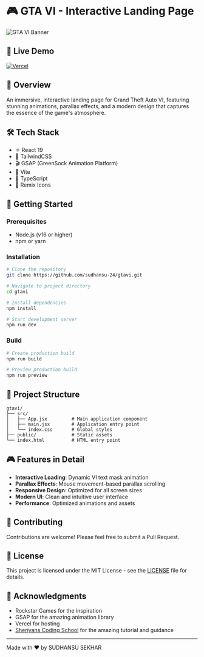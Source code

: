 # 🎮 GTA VI - Interactive Landing Page

![GTA VI Banner](https://gtasixx.vercel.app/bg.png)

## 🚀 Live Demo
[![Vercel](https://img.shields.io/badge/Vercel-000000?style=for-the-badge&logo=vercel&logoColor=white)](https://gtasixx.vercel.app/)

## 🎯 Overview
An immersive, interactive landing page for Grand Theft Auto VI, featuring stunning animations, parallax effects, and a modern design that captures the essence of the game's atmosphere.


## 🛠️ Tech Stack
- ⚛️ React 19
- 🎨 TailwindCSS
- 🎬 GSAP (GreenSock Animation Platform)
- 🚀 Vite
- 🎯 TypeScript
- 🎨 Remix Icons

## 🚀 Getting Started

### Prerequisites
- Node.js (v16 or higher)
- npm or yarn

### Installation
```bash
# Clone the repository
git clone https://github.com/sudhansu-24/gtavi.git

# Navigate to project directory
cd gtavi

# Install dependencies
npm install

# Start development server
npm run dev
```

### Build
```bash
# Create production build
npm run build

# Preview production build
npm run preview
```

## 🎨 Project Structure
```
gtavi/
├── src/
│   ├── App.jsx         # Main application component
│   ├── main.jsx        # Application entry point
│   └── index.css       # Global styles
├── public/             # Static assets
└── index.html          # HTML entry point
```

## 🎮 Features in Detail
- **Interactive Loading**: Dynamic VI text mask animation
- **Parallax Effects**: Mouse movement-based parallax scrolling
- **Responsive Design**: Optimized for all screen sizes
- **Modern UI**: Clean and intuitive user interface
- **Performance**: Optimized animations and assets

## 🤝 Contributing
Contributions are welcome! Please feel free to submit a Pull Request.

## 📝 License
This project is licensed under the MIT License - see the [LICENSE](LICENSE) file for details.

## 🙏 Acknowledgments
- Rockstar Games for the inspiration
- GSAP for the amazing animation library
- Vercel for hosting
- [Sheriyans Coding School](https://www.youtube.com/@SheryiansCodingSchool) for the amazing tutorial and guidance

---
Made with ❤️ by SUDHANSU SEKHAR
